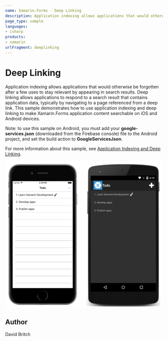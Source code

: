 ```yaml
---
name: Xamarin.Forms - Deep Linking
description: Application indexing allows applications that would otherwise be forgotten after a few uses to stay relevant by appearing in search results.
page_type: sample
languages:
- csharp
products:
- xamarin
urlFragment: deeplinking
---
```

# Deep Linking

Application indexing allows applications that would otherwise be forgotten after a few uses to stay relevant by appearing in search results. Deep linking allows applications to respond to a search result that contains application data, typically by navigating to a page referenced from a deep link. This sample demonstrates how to use application indexing and deep linking to make Xamarin.Forms application content searchable on iOS and Android devices.

Note: to use this sample on Android, you must add your **google-services.json** (downloaded from the Firebase console) file to the Android project, and set the build action to **GoogleServicesJson**.

For more information about this sample, see [Application Indexing and Deep Linking](https://developer.xamarin.com/guides/xamarin-forms/working-with/deep-linking/).

![Deep Linking application screenshot](Screenshots/01All.png "Deep Linking application screenshot")

## Author

David Britch
